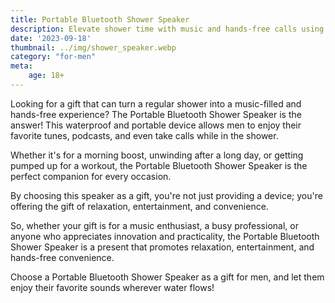 ```yaml
---
title: Portable Bluetooth Shower Speaker
description: Elevate shower time with music and hands-free calls using a waterproof and portable Bluetooth speaker.
date: '2023-09-18'
thumbnail: ../img/shower_speaker.webp
category: "for-men"
meta:
    age: 18+
---
```

Looking for a gift that can turn a regular shower into a music-filled and hands-free experience? The Portable Bluetooth Shower Speaker is the answer! This waterproof and portable device allows men to enjoy their favorite tunes, podcasts, and even take calls while in the shower.

Whether it's for a morning boost, unwinding after a long day, or getting pumped up for a workout, the Portable Bluetooth Shower Speaker is the perfect companion for every occasion.

By choosing this speaker as a gift, you're not just providing a device; you're offering the gift of relaxation, entertainment, and convenience.

So, whether your gift is for a music enthusiast, a busy professional, or anyone who appreciates innovation and practicality, the Portable Bluetooth Shower Speaker is a present that promotes relaxation, entertainment, and hands-free convenience.

Choose a Portable Bluetooth Shower Speaker as a gift for men, and let them enjoy their favorite sounds wherever water flows!
